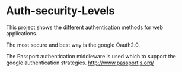# Auth-security-Levels

This project shows the different authentication methods for web applications.

The most secure and best way is the google Oauth2.0.

The Passport authentication middleware is used which to support the google authentication strategies.
http://www.passportjs.org/
